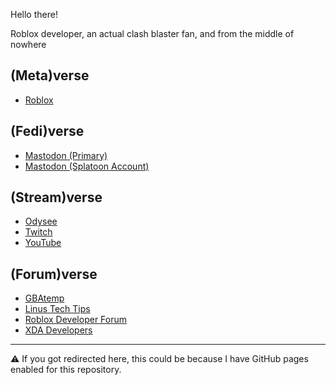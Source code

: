 Hello there!

Roblox developer, an actual clash blaster fan, and from the middle of nowhere

## (Meta)verse
- [Roblox](https://www.roblox.com/users/profile?username=GamersInternational)

## (Fedi)verse
- [Mastodon (Primary)](https://mstdn.social/@experiencersinternational)
- [Mastodon (Splatoon Account)](https://masto.ai/@splatoon)

## (Stream)verse
- [Odysee](https://odysee.com/@ExperiencersInternational:3)
- [Twitch](https://twitch.tv/experiencersinternational)
- [YouTube](https://www.youtube.com/@ExperiencersInternational)

## (Forum)verse
- [GBAtemp](https://gbatemp.net/members/experiencersinternational.596272/)
- [Linus Tech Tips](https://linustechtips.com/profile/833684-experiencersinternational/)
- [Roblox Developer Forum](https://devforum.roblox.com/u/GamersInternational/summary)
- [XDA Developers](https://forum.xda-developers.com/m/experiencersinternational.12330289/)

---

⚠️ If you got redirected here, this could be because I have GitHub pages enabled for this repository.
<link rel="me" href="https://mstdn.social/@experiencersinternational">
